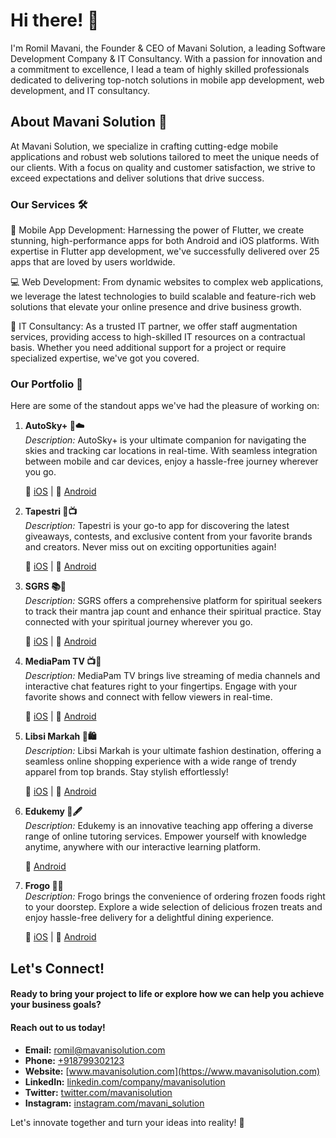 # Hi there! 👋

I'm Romil Mavani, the Founder & CEO of Mavani Solution, a leading Software Development Company & IT Consultancy. With a passion for innovation and a commitment to excellence, I lead a team of highly skilled professionals dedicated to delivering top-notch solutions in mobile app development, web development, and IT consultancy.

## About Mavani Solution 🚀

At Mavani Solution, we specialize in crafting cutting-edge mobile applications and robust web solutions tailored to meet the unique needs of our clients. With a focus on quality and customer satisfaction, we strive to exceed expectations and deliver solutions that drive success.

### Our Services 🛠️

📱 Mobile App Development: Harnessing the power of Flutter, we create stunning, high-performance apps for both Android and iOS platforms. With expertise in Flutter app development, we've successfully delivered over 25 apps that are loved by users worldwide.

💻 Web Development: From dynamic websites to complex web applications, we leverage the latest technologies to build scalable and feature-rich web solutions that elevate your online presence and drive business growth.

🤝 IT Consultancy: As a trusted IT partner, we offer staff augmentation services, providing access to high-skilled IT resources on a contractual basis. Whether you need additional support for a project or require specialized expertise, we've got you covered.

### Our Portfolio 🌟

Here are some of the standout apps we've had the pleasure of working on:

1. **AutoSky+ 🚗☁️**  
   *Description:* AutoSky+ is your ultimate companion for navigating the skies and tracking car locations in real-time. With seamless integration between mobile and car devices, enjoy a hassle-free journey wherever you go.

   🍏 [iOS](https://apps.apple.com/us/app/autosky/id6447604965?uo=2) | 🤖 [Android](https://play.google.com/store/apps/details?id=com.promaster.autoskyplus)

2. **Tapestri 🎁📺**  
   *Description:* Tapestri is your go-to app for discovering the latest giveaways, contests, and exclusive content from your favorite brands and creators. Never miss out on exciting opportunities again!

   🍏 [iOS](https://apps.apple.com/in/app/tapestri-io/id1581111708) | 🤖 [Android](https://play.google.com/store/apps/details?id=com.tapestri.io&hl=en_IN&gl=US)

3. **SGRS 📚🙏**  
   *Description:* SGRS offers a comprehensive platform for spiritual seekers to track their mantra jap count and enhance their spiritual practice. Stay connected with your spiritual journey wherever you go.

   🍏 [iOS](https://apps.apple.com/in/app/sgrs/id1494626418) | 🤖 [Android](https://play.google.com/store/apps/details?id=com.rajkot.gurukul.mantrajapcount&hl=en_IN&gl=US)

4. **MediaPam TV 📺💬**  
   *Description:* MediaPam TV brings live streaming of media channels and interactive chat features right to your fingertips. Engage with your favorite shows and connect with fellow viewers in real-time.

   🍏 [iOS](https://apps.apple.com/in/app/media-pam-tv/id1523101445) | 🤖 [Android](https://play.google.com/store/apps/details?id=com.mediapamgroup.tv)

5. **Libsi Markah 👗🛍️**  
   *Description:* Libsi Markah is your ultimate fashion destination, offering a seamless online shopping experience with a wide range of trendy apparel from top brands. Stay stylish effortlessly!

   🍏 [iOS](https://apps.apple.com/in/app/%D9%84%D8%A8%D8%B3%D9%8A-%D9%85%D8%A7%D8%B1%D9%83%D8%A9-libsi-markah/id1462378420) | 🤖 [Android](https://play.google.com/store/apps/details?id=com.libsimarkah.shopping)

6. **Edukemy 📓🖋️**  
   *Description:* Edukemy is an innovative teaching app offering a diverse range of online tutoring services. Empower yourself with knowledge anytime, anywhere with our interactive learning platform.

   🤖 [Android](https://play.google.com/store/apps/details?id=com.edukemy.app)

7. **Frogo 🍔🛵**  
   *Description:* Frogo brings the convenience of ordering frozen foods right to your doorstep. Explore a wide selection of delicious frozen treats and enjoy hassle-free delivery for a delightful dining experience.

   🍏 [iOS](https://apps.apple.com/in/app/frogo-frozen-foods/id1628371466) | 🤖 [Android](https://play.google.com/store/apps/details?id=com.gofrogo.in)


## Let's Connect!

#### Ready to bring your project to life or explore how we can help you achieve your business goals? 
#### Reach out to us today!

- **Email:** [romil@mavanisolution.com](mailto:romil@mavanisolution.com)
- **Phone:** [+918799302123](tel:+918799302123)
- **Website:** [www.mavanisolution.com](https://www.mavanisolution.com)
- **LinkedIn:** [linkedin.com/company/mavanisolution](https://www.linkedin.com/company/mavanisolution)
- **Twitter:** [twitter.com/mavanisolution](https://twitter.com/mavanisolution)
- **Instagram:** [instagram.com/mavani_solution](https://www.instagram.com/mavani_solution)

Let's innovate together and turn your ideas into reality! 🚀
